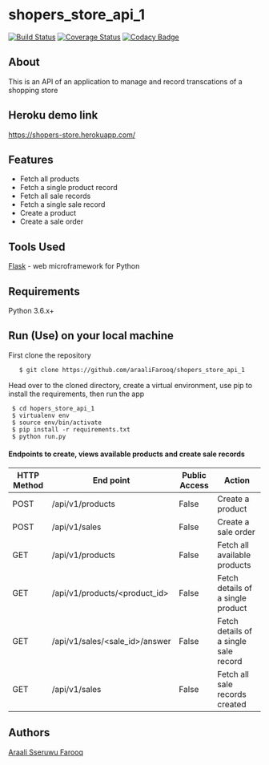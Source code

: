 # shopers_store_api_1
[![Build Status](https://travis-ci.com/araaliFarooq/shopers_store_api_1.svg?branch=master)](https://travis-ci.com/araaliFarooq/shopers_store_api_1)
[![Coverage Status](https://coveralls.io/repos/github/araaliFarooq/shopers_store_api_1/badge.svg?branch=master)](https://coveralls.io/github/araaliFarooq/shopers_store_api_1?branch=master)
[![Codacy Badge](https://api.codacy.com/project/badge/Grade/b3c666411f5a4051a6fcf42cabeef830)](https://www.codacy.com/app/araaliFarooq/shopers_store_api_1?utm_source=github.com&amp;utm_medium=referral&amp;utm_content=araaliFarooq/shopers_store_api_1&amp;utm_campaign=Badge_Grade)

## About
This is an API of an application to manage and record transcations of a shopping store

## Heroku demo link
https://shopers-store.herokuapp.com/

## Features 
- Fetch all products
- Fetch a single product record
- Fetch all sale records
- Fetch a single sale record
- Create a product
- Create a sale order


## Tools Used
[Flask](http://flask.pocoo.org/) - web microframework for Python
## Requirements
Python 3.6.x+
## Run (Use) on your local machine
First clone the repository
```sh
   $ git clone https://github.com/araaliFarooq/shopers_store_api_1
   ```
   Head over to the cloned directory, create a virtual environment, use pip to install the requirements, then run the app
   ```
    $ cd hopers_store_api_1
    $ virtualenv env
    $ source env/bin/activate
    $ pip install -r requirements.txt
    $ python run.py
```

#### Endpoints to create, views available products and create sale records
HTTP Method|End point | Public Access|Action
-----------|----------|--------------|------
POST | /api/v1/products | False | Create a product
POST | /api/v1/sales | False | Create a sale order
GET | /api/v1/products | False | Fetch all available products
GET | /api/v1/products/<product_id> | False | Fetch details of a single product
GET | /api/v1/sales/<sale_id>/answer | False | Fetch details of a single sale record
GET | /api/v1/sales | False | Fetch all sale records created

## Authors
[Araali Sseruwu Farooq](https://github.com/araalifarooq)
